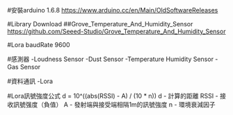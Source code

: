 #安裝arduino 1.6.8
https://www.arduino.cc/en/Main/OldSoftwareReleases

#Library Download
##Grove_Temperature_And_Humidity_Sensor
https://github.com/Seeed-Studio/Grove_Temperature_And_Humidity_Sensor

#Lora baudRate
9600

#感測器
-Loudness Sensor
-Dust Sensor
-Temperature Humidity Sensor
-Gas Sensor

#資料通訊
-Lora

#Lora訊號強度公式
d = 10^((abs(RSSI) - A) / (10 * n))
d - 計算的距離
RSSI - 接收訊號强度（負值）
A - 發射端與接受端相隔1m的訊號強度
n - 環境衰減因子
